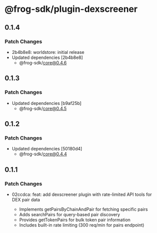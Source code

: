 # @frog-sdk/plugin-dexscreener

## 0.1.4

### Patch Changes

- 2b4b8e8: worldstore: initial release
- Updated dependencies [2b4b8e8]
  - @frog-sdk/core@0.4.6

## 0.1.3

### Patch Changes

- Updated dependencies [b9af25b]
  - @frog-sdk/core@0.4.5

## 0.1.2

### Patch Changes

- Updated dependencies [50180d4]
  - @frog-sdk/core@0.4.4

## 0.1.1

### Patch Changes

- 02ccdca: feat: add dexscreener plugin with rate-limited API tools for DEX pair data

  - Implements getPairsByChainAndPair for fetching specific pairs
  - Adds searchPairs for query-based pair discovery
  - Provides getTokenPairs for bulk token pair information
  - Includes built-in rate limiting (300 req/min for pairs endpoint)
